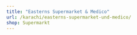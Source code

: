 ```yaml
---
title: "Easterns Supermarket & Medico"
url: /karachi/easterns-supermarket-und-medico/
shop: Supermarkt
---
```

